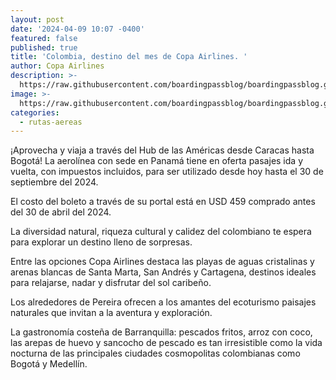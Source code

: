 ```yaml
---
layout: post
date: '2024-04-09 10:07 -0400'
featured: false
published: true
title: 'Colombia, destino del mes de Copa Airlines. '
author: Copa Airlines
description: >-
  https://raw.githubusercontent.com/boardingpassblog/boardingpassblog.github.io/main/assets/images/copa%20airlines.png
image: >-
  https://raw.githubusercontent.com/boardingpassblog/boardingpassblog.github.io/main/assets/images/copa%20airlines.png
categories:
  - rutas-aereas
---
```


¡Aprovecha y viaja a través del Hub de las Américas desde Caracas hasta Bogotá! La aerolínea con sede en Panamá tiene en oferta pasajes ida y vuelta, con impuestos incluidos, para ser utilizado desde hoy hasta el 30 de septiembre del 2024.

El costo del boleto a través de su portal está en USD 459 comprado antes del 30 de abril del 2024. 

La diversidad natural, riqueza cultural y calidez del colombiano te espera para explorar un destino lleno de sorpresas.

Entre las opciones Copa Airlines destaca las playas de aguas cristalinas y arenas blancas de Santa Marta, San Andrés y Cartagena, destinos ideales para relajarse, nadar y disfrutar del sol caribeño.

Los alrededores de Pereira ofrecen a los amantes del ecoturismo paisajes naturales que invitan a la aventura y exploración. 

La gastronomía costeña de Barranquilla: pescados fritos, arroz con coco, las arepas de huevo y sancocho de pescado es tan irresistible como la vida nocturna de las principales ciudades cosmopolitas colombianas como Bogotá y Medellín.